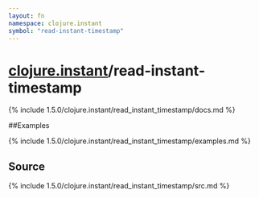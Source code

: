 ```yaml
---
layout: fn
namespace: clojure.instant
symbol: "read-instant-timestamp"
---
```


# [clojure.instant](../)/read-instant-timestamp

{% include 1.5.0/clojure.instant/read_instant_timestamp/docs.md %}

##Examples

{% include 1.5.0/clojure.instant/read_instant_timestamp/examples.md %}
## Source
{% include 1.5.0/clojure.instant/read_instant_timestamp/src.md %}

